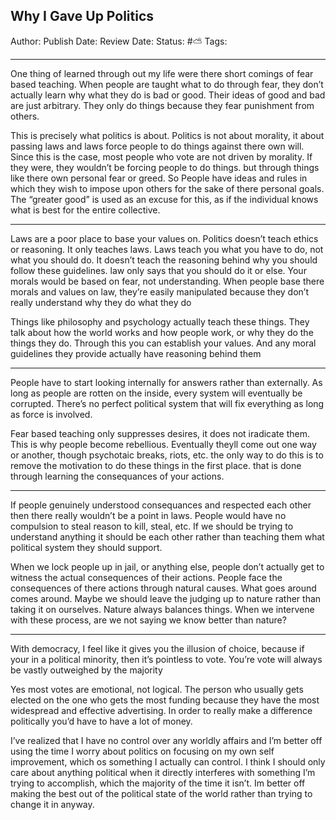 ## Why I Gave Up Politics


Author:
Publish Date:
Review Date:
Status: #⛅️ 
Tags:
___

One thing of learned through out my life were there short comings of fear based teaching. When people are taught what to do through fear, they don’t actually learn why what they do is bad or good. Their ideas of good and bad are just arbitrary. They only do things because they fear punishment from others. 

This is precisely what politics is about. Politics is not about morality, it about passing laws and laws force people to do things against there own will. Since this is the case, most people who vote are not driven by morality. If they were, they wouldn’t be forcing people to do things. but through things like there own personal fear or greed. So People have ideas and rules in which they wish to impose upon others for the sake of there personal goals. The “greater good” is used as an excuse for this, as if the individual knows what is best for the entire collective.

___

Laws are a poor place to base your values on. Politics doesn’t teach ethics or reasoning. It only teaches laws. Laws teach you what you have to do, not what you should do. It doesn’t teach the reasoning behind why you should follow these guidelines. law only says that you should do it or else. Your morals would be based on fear, not understanding. When people base there morals and values on law, they’re easily manipulated because they don’t really understand why they do what they do 

Things like philosophy and psychology actually teach these things. They talk about how the world works and how people work,  or why they do the things they do. Through this you can establish your values. And any moral guidelines they provide actually have reasoning behind them

___

People have to start looking internally for answers rather than externally. As long as people are rotten on the inside, every system will eventually be corrupted. There’s no perfect political system that will fix everything as long as force is involved. 

Fear based teaching only suppresses desires, it does not iradicate them. This is why people become rebellious. Eventually theyll come out one way or another, though psychotaic breaks, riots, etc. the only way to do this is to remove the motivation to do these things in the first place. that is done through learning the consequances of your actions. 

___

If people genuinely understood consequances and respected each other then there really wouldn’t be a point in laws. People would have no compulsion to steal reason to kill, steal, etc. If we should be trying to understand anything it should be each other rather than teaching them what political system they should support. 

When we lock people up in jail, or anything else, people don’t actually get to witness the actual consequences of their actions. People face the consequences of there actions through natural causes. What goes around comes around. Maybe we should leave the judging up to nature rather than taking it on ourselves. Nature always balances things. When we intervene with these process, are we not saying we know better than nature?

___

With democracy, I feel like it gives you the illusion of choice, because if your in a political minority, then it’s pointless to vote. You’re vote will always be vastly outweighed by the majority 

Yes most votes are emotional, not logical. The person who usually gets elected on the one who gets the most funding because they have the most widespread and effective advertising. In order to really make a difference politically you’d have to have a lot of money.

I’ve realized that I have no control over any worldly affairs and I’m better off using the time I worry about politics on focusing on my own self improvement, which os something I actually can control. I think I should only care about anything political when it directly interferes with something I’m trying to accomplish, which the majority of the time it isn’t. Im better off making the best out of the political state of the world rather than trying to change it in anyway.



